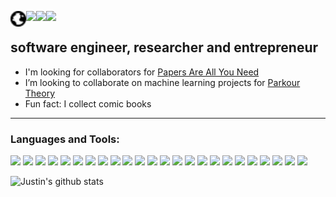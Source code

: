 [<img align="left" height="25" src="https://raw.githubusercontent.com/iconic/open-iconic/master/svg/globe.svg" />][website]
[<img align="left" height="25" src="https://cdn.jsdelivr.net/npm/simple-icons@v3/icons/linkedin.svg" />][linkedin]
[<img align="left" height="25" src="https://cdn.jsdelivr.net/npm/simple-icons@3.6.0/icons/medium.svg" />][medium]
[<img align="left" height="25" src="https://cdn.jsdelivr.net/npm/simple-icons@3.6.0/icons/stackoverflow.svg" />][stack]

<br />

## software engineer, researcher and entrepreneur
- I'm looking for collaborators for [Papers Are All You Need](https://github.com/ch3njust1n/papers_are_all_you_need)
- I’m looking to collaborate on machine learning projects for [Parkour Theory](https://github.com/parkourtheory)
- Fun fact: I collect comic books

---

### Languages and Tools:
![](image.png)
<img height="25" src="https://cdn.jsdelivr.net/npm/simple-icons@v3/icons/python.svg" />
<img height="25" src="https://cdn.jsdelivr.net/npm/simple-icons@v3/icons/pytorch.svg" />
<img height="25" src="https://cdn.jsdelivr.net/npm/simple-icons@v3/icons/django.svg">
<img height="25" src="https://cdn.jsdelivr.net/npm/simple-icons@v3/icons/html5.svg">
<img height="25" src="https://cdn.jsdelivr.net/npm/simple-icons@v3/icons/css3.svg">
<img height="25" src="https://cdn.jsdelivr.net/npm/simple-icons@v3/icons/javascript.svg">
<img height="25" src="https://cdn.jsdelivr.net/npm/simple-icons@v3/icons/typescript.svg">
<img height="25" src="https://cdn.jsdelivr.net/npm/simple-icons@v3/icons/vue-dot-js.svg">
<img height="25" src="https://cdn.jsdelivr.net/npm/simple-icons@v3/icons/node-dot-js.svg">
<img height="25" src="https://cdn.jsdelivr.net/npm/simple-icons@v3/icons/postman.svg">
<img height="25" src="https://cdn.jsdelivr.net/npm/simple-icons@v3/icons/mongodb.svg">
<img height="25" src="https://cdn.jsdelivr.net/npm/simple-icons@v3/icons/mysql.svg">
<img height="25" src="https://cdn.jsdelivr.net/npm/simple-icons@v3/icons/redis.svg">
<img height="25" src="https://cdn.jsdelivr.net/npm/simple-icons@v3/icons/anaconda.svg">
<img height="25" src="https://cdn.jsdelivr.net/npm/simple-icons@v3/icons/git.svg">
<img height="25" src="https://cdn.jsdelivr.net/npm/simple-icons@v3/icons/gitkraken.svg">
<img height="25" src="https://cdn.jsdelivr.net/npm/simple-icons@v3/icons/jupyter.svg" />
<img height="25" src="https://cdn.jsdelivr.net/npm/simple-icons@v3/icons/sublimetext.svg" />
<img height="25" src="https://cdn.jsdelivr.net/npm/simple-icons@v3/icons/apple.svg">
<img height="25" src="https://cdn.jsdelivr.net/npm/simple-icons@v3/icons/ubuntu.svg">
<img height="25" src="https://cdn.jsdelivr.net/npm/simple-icons@v3/icons/centos.svg">
<img height="25" src="https://cdn.jsdelivr.net/npm/simple-icons@v3/icons/docker.svg">
<img height="25" src="https://cdn.jsdelivr.net/npm/simple-icons@v3/icons/digitalocean.svg">


![Justin's github stats](https://github-readme-stats.vercel.app/api?username=ch3njust1n&show_icons=true&show_icons=true&hide_border=true&count_private=true&include_all_commits=true&title_color=000000&icon_color=000000)

[website]: https://justinchen.io
[linkedin]: https://www.linkedin.com/in/chenjus
[reddit]: https://www.reddit.com/user/ch3njust1n
[medium]: https://medium.com/@ch3njust1n
[stack]: https://stackoverflow.com/users/3158028/soubriquet?tab=profile
